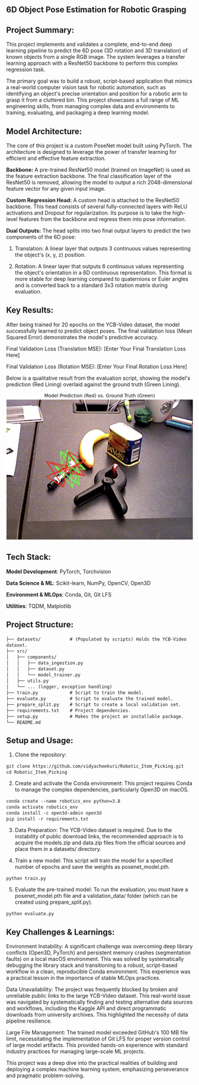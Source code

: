 ## 6D Object Pose Estimation for Robotic Grasping

## Project Summary:

This project implements and validates a complete, end-to-end deep learning pipeline to predict the 6D pose (3D rotation and 3D translation) of known objects from a single RGB image. The system leverages a transfer learning approach with a ResNet50 backbone to perform this complex regression task.

The primary goal was to build a robust, script-based application that mimics a real-world computer vision task for robotic automation, such as identifying an object's precise orientation and position for a robotic arm to grasp it from a cluttered bin. This project showcases a full range of ML engineering skills, from managing complex data and environments to training, evaluating, and packaging a deep learning model.

## Model Architecture:

The core of this project is a custom PoseNet model built using PyTorch. The architecture is designed to leverage the power of transfer learning for efficient and effective feature extraction.

**Backbone:** A pre-trained ResNet50 model (trained on ImageNet) is used as the feature extraction backbone. The final classification layer of the ResNet50 is removed, allowing the model to output a rich 2048-dimensional feature vector for any given input image.

**Custom Regression Head:** A custom head is attached to the ResNet50 backbone. This head consists of several fully-connected layers with ReLU activations and Dropout for regularization. Its purpose is to take the high-level features from the backbone and regress them into pose information.

**Dual Outputs:** The head splits into two final output layers to predict the two components of the 6D pose:

1. Translation: A linear layer that outputs 3 continuous values representing the object's (x, y, z) position.

2. Rotation: A linear layer that outputs 6 continuous values representing the object's orientation in a 6D continuous representation. This format is more stable for deep learning compared to quaternions or Euler angles and is converted back to a standard 3x3 rotation matrix during evaluation.

## Key Results:

After being trained for 20 epochs on the YCB-Video dataset, the model successfully learned to predict object poses. The final validation loss (Mean Squared Error) demonstrates the model's predictive accuracy.

Final Validation Loss (Translation MSE): [Enter Your Final Translation Loss Here]

Final Validation Loss (Rotation MSE): [Enter Your Final Rotation Loss Here]

Below is a qualitative result from the evaluation script, showing the model's prediction (Red Lining) overlaid against the ground truth (Green Lining).

<img src="Result.png" width="600">

## Tech Stack:

**Model Development**: PyTorch, Torchvision

**Data Science & ML**: Scikit-learn, NumPy, OpenCV, Open3D

**Environment & MLOps**: Conda, Git, Git LFS

**Utilities**: TQDM, Matplotlib

## Project Structure:

```
├── datasets/           # (Populated by scripts) Holds the YCB-Video dataset.
├── src/
│   ├── components/
│   │   ├── data_ingestion.py
│   │   ├── dataset.py
│   │   └── model_trainer.py
│   ├── utils.py
│   └── ... (logger, exception handling)
├── train.py            # Script to train the model.
├── evaluate.py         # Script to evaluate the trained model.
├── prepare_split.py    # Script to create a local validation set.
├── requirements.txt    # Project dependencies.
├── setup.py            # Makes the project an installable package.
└── README.md
```

## Setup and Usage:

1. Clone the repository:

```
git clone https://github.com/vidyacheekuri/Robotic_Item_Picking.git
cd Robotic_Item_Picking
```

2. Create and activate the Conda environment:
This project requires Conda to manage the complex dependencies, particularly Open3D on macOS.

```
conda create --name robotics_env python=3.8
conda activate robotics_env
conda install -c open3d-admin open3d
pip install -r requirements.txt
```

3. Data Preparation:
The YCB-Video dataset is required. Due to the instability of public download links, the recommended approach is to acquire the models.zip and data.zip files from the official sources and place them in a datasets/ directory.

4. Train a new model:
This script will train the model for a specified number of epochs and save the weights as posenet_model.pth.
```
python train.py
```
5. Evaluate the pre-trained model:
To run the evaluation, you must have a posenet_model.pth file and a validation_data/ folder (which can be created using prepare_split.py).
```
python evaluate.py
```
## Key Challenges & Learnings:

Environment Instability: A significant challenge was overcoming deep library conflicts (Open3D, PyTorch) and persistent memory crashes (segmentation faults) on a local macOS environment. This was solved by systematically debugging the library stack and transitioning to a robust, script-based workflow in a clean, reproducible Conda environment. This experience was a practical lesson in the importance of stable MLOps practices.

Data Unavailability: The project was frequently blocked by broken and unreliable public links to the large YCB-Video dataset. This real-world issue was navigated by systematically finding and testing alternative data sources and workflows, including the Kaggle API and direct programmatic downloads from university archives. This highlighted the necessity of data pipeline resilience.

Large File Management: The trained model exceeded GitHub's 100 MB file limit, necessitating the implementation of Git LFS for proper version control of large model artifacts. This provided hands-on experience with standard industry practices for managing large-scale ML projects.

This project was a deep dive into the practical realities of building and deploying a complex machine learning system, emphasizing perseverance and pragmatic problem-solving.